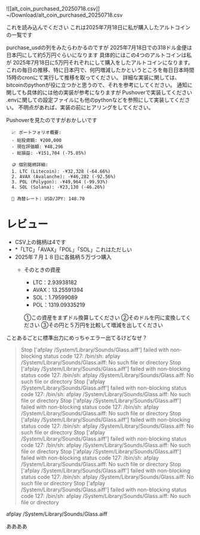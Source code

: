 ![[alt_coin_purchased_20250718.csv]]
~/Download/alt_coin_purchased_20250718.csv

これを読み込んでください
これは2025年7月18日に私が購入したアルトコインの一覧です

purchase_usdの列をみたらわかるのですが 2025年7月18日での318ドル金便は 日本円にして約5万円ぐらいになります
 具体的にはこの4つのアルトコインは私が 2025年7月18日に5万円それぞれにして購入をしたアルトコインになります。
  これの毎日の推移、特に日本円で、何円増減したかというところを毎日日本時間15時のcronにて実行して推移を取ってください。 詳細な実装に関しては、 bitcoinのpythonが役に立つかと思うので、それを参考にしてください。
   通知に関しても具体的には他の実装が参考になりますが Pushoverで実装してください
   .envに関しての設定ファイルにも他のpythonなどを参照にして実装してください。
    不明点があれば、実装の前にヒアリングをしてください。

Pushoverを見たのですがおかしいです

```
  📈 ポートフォリオ概要:
  - 総投資額: ¥200,000
  - 現在評価額: ¥48,296
  - 総損益: -¥151,704 (-75.85%)

  🪙 個別銘柄詳細:
  1. LTC (Litecoin): -¥32,328 (-64.66%)
  2. AVAX (Avalanche): -¥46,282 (-92.56%)
  3. POL (Polygon): -¥49,964 (-99.93%)
  4. SOL (Solana): -¥23,130 (-46.26%)

  💱 為替レート: USD/JPY: 148.70
```

# レビュー
* CSV上の銘柄は4です
* *「LTC」「AVAX」「POL」「SOL」これはただしい
 * 2025年７月１８日に各銘柄５万づつ購入
	 * そのときの資産
		 * LTC：2.93938182
		 * AVAX：13.25591394
		 * SOL：1.79599089
		 * POL：1319.09335219

		①この資産をまずドル換算してください
		②そのドルを円に変換してください
		③その円と５万円を比較して増減を出してください





ことあるごとに標準出力にめっちゃエラー出てるけどなぜ？

>Stop ['afplay /System/Library/Sounds/Glass.aiff'] failed with non-blocking status code 127: /bin/sh: afplay /System/Library/Sounds/Glass.aiff: No such file or directory
Stop ['afplay /System/Library/Sounds/Glass.aiff'] failed with non-blocking status code 127: /bin/sh: afplay /System/Library/Sounds/Glass.aiff: No such file or directory
Stop ['afplay /System/Library/Sounds/Glass.aiff'] failed with non-blocking status code 127: /bin/sh: afplay /System/Library/Sounds/Glass.aiff: No such file or directory
Stop ['afplay /System/Library/Sounds/Glass.aiff'] failed with non-blocking status code 127: /bin/sh: afplay /System/Library/Sounds/Glass.aiff: No such file or directory
Stop ['afplay /System/Library/Sounds/Glass.aiff'] failed with non-blocking status code 127: /bin/sh: afplay /System/Library/Sounds/Glass.aiff: No such file or directory
Stop ['afplay /System/Library/Sounds/Glass.aiff'] failed with non-blocking status code 127: /bin/sh: afplay /System/Library/Sounds/Glass.aiff: No such file or directory
Stop ['afplay /System/Library/Sounds/Glass.aiff'] failed with non-blocking status code 127: /bin/sh: afplay /System/Library/Sounds/Glass.aiff: No such file or directory
Stop ['afplay /System/Library/Sounds/Glass.aiff'] failed with non-blocking status code 127: /bin/sh: afplay /System/Library/Sounds/Glass.aiff: No such file or directory
Stop ['afplay /System/Library/Sounds/Glass.aiff'] failed with non-blocking status code 127: /bin/sh: afplay /System/Library/Sounds/Glass.aiff: No such file or directory

afplay /System/Library/Sounds/Glass.aiff


ああああ